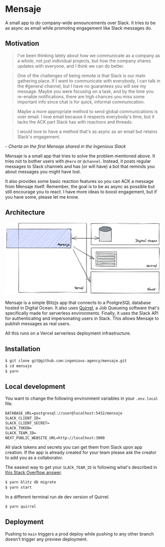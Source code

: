 # Mensaje

A small app to do company-wide announcements over Slack. It tries to be as async as email while promoting engagement like Slack messages do.

## Motivation

> I've been thinking lately about how we communicate as a company as a whole, not just individual projects, but how the company shares updates with everyone, and I think we can do better.

> One of the challenges of being remote is that Slack is our main gathering place. If I want to communicate with everybody, I can talk in the #general channel, but I have no guarantees you will see my message. Maybe you were focusing on a task, and by the time you re-enable notifications, there are high chances you miss some important info since chat is for quick, informal communication.

> Maybe a more appropriate method to send global communications is over email. I love email because it respects everybody's time, but it lacks the ACK part Slack has with reactions and threads.

> I would love to have a method that's as async as an email but retains Slack's engagement.

_- Cherta on the first Mensaje shared in the Ingenious Slack_

Mensaje is a small app that tries to solve the problem mentioned above. It tries not to bother users with `@here` or `@channel`. Instead, it posts regular messages to Slack channels and has (or will have) a bot that reminds you about messages you might have lost.

It also provides some basic reaction features so you can ACK a message from Mensaje itself. Remember, the goal is to be as async as possible but still encourage you to react. I have more ideas to boost engagement, but if you have some, please let me know.

## Architecture

![Architecture](./Architecture.png)

Mensaje is a simple Blitzjs app that connects to a PostgreSQL database hosted in Digital Ocean. It also uses [Quirrel](https://quirrel.dev), a Job Queueing software that's specifically made for serverless environments. Finally, it uses the Slack API for authenticating and impersonating users in Slack. This allows Mensaje to publish messages as real users.

All this runs on a Vercel serverless deployment infrastructure.

## Installation

```bash
$ git clone git@github.com:ingenious-agency/mensaje.git
$ cd mensaje
$ yarn
```

## Local development

You want to change the following environment variables in your `.env.local` file.

```
DATABASE_URL=postgresql://user@localhost:5432/mensaje
SLACK_CLIENT_ID=
SLACK_CLIENT_SECRET=
SLACK_TOKEN=
SLACK_TEAM_ID=
NEXT_PUBLIC_WEBSITE_URL=http://localhost:3000
```

All slack tokens and secrets you can get them from Slack upon app creation. If the app is already created for your team please ask the creator to add you as a collaborator.

The easiest way to get your `SLACK_TEAM_ID` is following what's described in [this Stack Overflow answer](https://stackoverflow.com/a/57246565).

```bash
$ yarn blitz db migrate
$ yarn start
```

In a different terminal run de dev version of Quirrel.

```bash
$ yarn quirrel
```

## Deployment

Pushing to `main` triggers a prod deploy while pushing to any other branch doesn't trigger any preview deployment.
